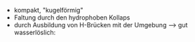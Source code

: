 - kompakt, "kugelförmig"
- Faltung durch den hydrophoben Kollaps
- durch Ausbildung von H-Brücken mit der Umgebung --> gut wasserlöslich:
